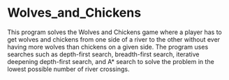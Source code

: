 # Wolves_and_Chickens
This program solves the Wolves and Chickens game where a player has to get wolves and chickens from one side of a river to the other without ever having more wolves than chickens on a given side. The program uses searches such as depth-first search, breadth-first search, iterative deepening depth-first search, and A* search to solve the problem in the lowest possible number of river crossings.
